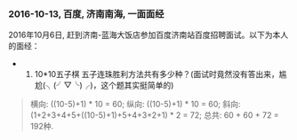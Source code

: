 ### 2016-10-13, 百度, 济南南海, 一面面经 ###
 2016年10月6日, 赶到济南-蓝海大饭店参加百度济南站百度招聘面试。以下为本人的面经：
* 1. 10*10五子棋 五子连珠胜利方法共有多少种？(面试时竟然没有答出来，尴尬(╮(╯▽╰)╭)，这个题其实挺简单的)
> 横向: ((10-5)+1) * 10 = 60; 
> 纵向: ((10-5)+1) * 10 = 60; 
> 斜向: (1+2+3+4+5+((10-5)+1)+5+4+3+2+1) * 2 = 72; 
> 总共: 60 + 60 + 72 = 192种. 


